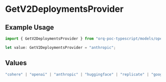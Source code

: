# GetV2DeploymentsProvider

## Example Usage

```typescript
import { GetV2DeploymentsProvider } from "orq-poc-typescript/models/operations";

let value: GetV2DeploymentsProvider = "anthropic";
```

## Values

```typescript
"cohere" | "openai" | "anthropic" | "huggingface" | "replicate" | "google" | "google-ai" | "azure" | "aws" | "anyscale" | "perplexity" | "groq" | "fal" | "leonardoai" | "nvidia"
```